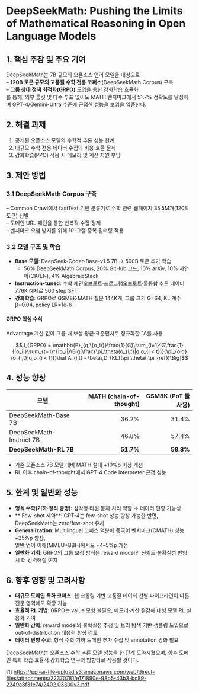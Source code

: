 # DeepSeekMath: Pushing the Limits of Mathematical Reasoning in Open Language Models

## 1. 핵심 주장 및 주요 기여
DeepSeekMath는 7B 규모의 오픈소스 언어 모델을 대상으로  
– **120B 토큰 규모의 고품질 수학 전용 코퍼스**(DeepSeekMath Corpus) 구축  
– **그룹 상대 정책 최적화(GRPO)** 도입을 통한 강화학습 효율화  
를 통해, 외부 툴킷 및 다수 투표 없이도 MATH 벤치마크에서 51.7% 정확도를 달성하며 GPT-4/Gemini-Ultra 수준에 근접한 성능을 보임을 입증한다.

## 2. 해결 과제
1. 공개된 오픈소스 모델의 수학적 추론 성능 한계  
2. 대규모 수학 전용 데이터 수집의 비용·효율 문제  
3. 강화학습(PPO) 적용 시 메모리 및 계산 자원 부담  

## 3. 제안 방법
### 3.1 DeepSeekMath Corpus 구축
– Common Crawl에서 fastText 기반 분류기로 수학 관련 웹페이지 35.5M개(120B 토큰) 선별  
– 도메인·URL 패턴을 통한 반복적 수집·정제  
– 벤치마크 오염 방지를 위해 10-그램 중복 필터링 적용  

### 3.2 모델 구조 및 학습
- **Base 모델**: DeepSeek-Coder-Base-v1.5 7B → 500B 토큰 추가 학습  
  - 56% DeepSeekMath Corpus, 20% GitHub 코드, 10% arXiv, 10% 자연어(CK/EN), 4% AlgebraicStack  
- **Instruction-tuned**: 수학 체인오브토트·프로그램오브토트·툴통합 추론 데이터 776K 예제로 500 step SFT  
- **강화학습**: GRPO로 GSM8K·MATH 질문 144K개, 그룹 크기 G=64, KL 계수 β=0.04, policy LR=1e-6

#### GRPO 핵심 수식
Advantage 계산 없이 그룹 내 보상 평균·표준편차로 정규화한 ˆA를 사용  

```math
J_{GRPO} = \mathbb{E}_{q,\{o_i\}}\frac{1}{G}\sum_{i=1}^G\frac{1}{|o_i|}\sum_{t=1}^{|o_i|}\Big[\frac{\pi_\theta(o_{i,t}|q,o_{i < t})}{\pi_{old}(o_{i,t}|q,o_{i < t})}\hat A_{i,t} - \beta\,D_{KL}(\pi_\theta\|\pi_{ref})\Big]
```

## 4. 성능 향상
| 모델                | MATH (chain-of-thought) | GSM8K (PoT 툴사용) |
|----------------------|----------------------:|-------------------:|
| DeepSeekMath-Base 7B | 36.2%                 | 31.4%              |
| DeepSeekMath-Instruct 7B | 46.8%            | 57.4%              |
| **DeepSeekMath-RL 7B**     | **51.7%**            | **58.8%**          |

- 기존 오픈소스 7B 모델 대비 MATH 절대 +10%p 이상 개선  
- RL 이후 chain-of-thought에서 GPT-4 Code Interpreter 근접 성능  

## 5. 한계 및 일반화 성능
- **형식 수학(기하·정리 증명)**: 삼각형·타원 문제 처리 약함 → 데이터 편향 가능성  
- ** Few-shot 제약**: GPT-4는 few-shot 성능 향상 가능한 반면, DeepSeekMath는 zero/few-shot 유사  
- **Generalization**: Multilingual 코퍼스 덕분에 중국어 벤치마크(CMATH) 성능 +25%p 향상,  
  일반 언어 이해(MMLU+BBH)에서도 +4–5%p 개선  
- **일반화 기회**: GRPO의 그룹 보상 방식은 reward model의 신뢰도·불확실성 반영 시 더 강력해질 여지

## 6. 향후 영향 및 고려사항
- **대규모 도메인 특화 코퍼스**: 웹 크롤링 기반 고품질 데이터 선별 파이프라인이 다른 전문 영역에도 확장 가능  
- **효율적 RL 기법**: GRPO는 value 모형 불필요, 메모리·계산 절감해 대형 모델 RL 실용화 기여  
- **일반화 강화**: reward model의 불확실성 추정 및 트리 탐색 기반 샘플링 도입으로 out-of-distribution 대응력 향상 검토  
- **데이터 편향 주의**: 형식 수학·기하 도메인 추가 수집 및 annotation 강화 필요  

DeepSeekMath는 오픈소스 수학 추론 모델 성능을 한 단계 도약시켰으며, 향후 도메인 특화 학습·효율적 강화학습 연구의 방향타로 작용할 것이다.

[1] https://ppl-ai-file-upload.s3.amazonaws.com/web/direct-files/attachments/22370781/e171890e-98b5-43b3-bc89-2249a8f31e74/2402.03300v3.pdf
